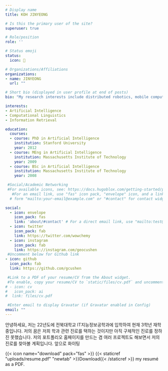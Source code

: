 ```yaml
---
# Display name
title: KOH JINYEONG

# Is this the primary user of the site?
superuser: true

# Role/position
role: ''

# Status emoji
status:
  icon: 🐤

# Organizations/Affiliations
organizations:
- name: JINYEONG
  url: ""

# Short bio (displayed in user profile at end of posts)
bio: "My research interests include distributed robotics, mobile computing and programmable matter."

interests:
- Artificial Intelligence
- Computational Linguistics
- Information Retrieval

education:
  courses:
  - course: PhD in Artificial Intelligence
    institution: Stanford University
    year: 2012
  - course: MEng in Artificial Intelligence
    institution: Massachusetts Institute of Technology
    year: 2009
  - course: BSc in Artificial Intelligence
    institution: Massachusetts Institute of Technology
    year: 2008

 #Social/Academic Networking
 #For available icons, see: https://docs.hugoblox.com/getting-started/page-builder/#icons
   #For an email link, use "fas" icon pack, "envelope" icon, and a link in the
  # form "mailto:your-email@example.com" or "#contact" for contact widget.

social:
  - icon: envelope
    icon_pack: fas
    link: 'about/#contact' # For a direct email link, use "mailto:test@example.org".
  - icon: twitter
    icon_pack: fab
    link: https://twitter.com/wowchemy
  - icon: instagram
    icon_pack: fab
    link: https://instagram.com/geocushen
 #Uncomment below for Github link
- icon: github
  icon_pack: fab
  link: https://github.com/gcushen

 #Link to a PDF of your resume/CV from the About widget.
 #To enable, copy your resume/CV to `static/files/cv.pdf` and uncomment the lines below.
# - icon: cv
#   icon_pack: ai
#  link: files/cv.pdf

 #Enter email to display Gravatar (if Gravatar enabled in Config)
email: ""
---
```


안녕하세요, 저는 22년도에 전북대학교 IT지능정보공학과에 입학하여 현재 3학년 재학중입니다.
저의 꿈은 저희 학과 관련 진로를 택하는 것이지만 아직 구체적인 진로를 정하진 못했습니다. 저의 포트폴리오 홈페이지를 만드는 겸 여러 프로젝트도 해보면서 저의 진로를 찾아볼 계획입니다. 앞으로 화이팅

{{< icon name="download" pack="fas" >}} {{< staticref "uploads/resume.pdf" "newtab" >}}Download{{< /staticref >}} my resumé as a PDF.
